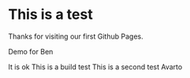# This is a test

Thanks for visiting our first Github Pages.

Demo for Ben

It is ok
This is a build test
This is a second test
Avarto